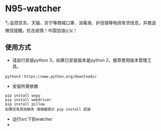 # N95-watcher
 🏷️监控京东、天猫、苏宁等商城口罩、消毒液、护目镜等物资有货信息，并推送微信提醒。抗击疫情！中国加油🇨🇳！


## 使用方式
- 请自行安装python 3，如果已安装版本是python 2，推荐使用版本管理工具。
```buildoutcfg
python3：https://www.python.org/downloads/
```
- 安装所需依赖
```buildoutcfg
pip install wxpy
pip install webdriver
pip install pillow
如果还有其他缺失 请根据提示 pip install 安装
```
- 运行src下到watcher
- 
